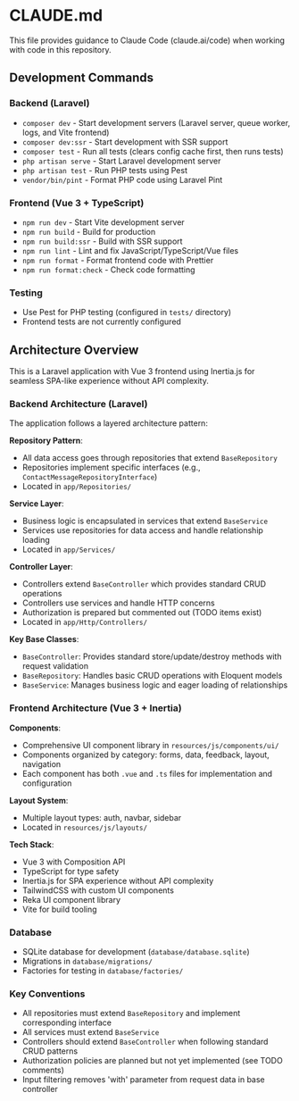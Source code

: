 # CLAUDE.md

This file provides guidance to Claude Code (claude.ai/code) when working with code in this repository.

## Development Commands

### Backend (Laravel)
- `composer dev` - Start development servers (Laravel server, queue worker, logs, and Vite frontend)
- `composer dev:ssr` - Start development with SSR support
- `composer test` - Run all tests (clears config cache first, then runs tests)
- `php artisan serve` - Start Laravel development server
- `php artisan test` - Run PHP tests using Pest
- `vendor/bin/pint` - Format PHP code using Laravel Pint

### Frontend (Vue 3 + TypeScript)
- `npm run dev` - Start Vite development server
- `npm run build` - Build for production
- `npm run build:ssr` - Build with SSR support
- `npm run lint` - Lint and fix JavaScript/TypeScript/Vue files
- `npm run format` - Format frontend code with Prettier
- `npm run format:check` - Check code formatting

### Testing
- Use Pest for PHP testing (configured in `tests/` directory)
- Frontend tests are not currently configured

## Architecture Overview

This is a Laravel application with Vue 3 frontend using Inertia.js for seamless SPA-like experience without API complexity.

### Backend Architecture (Laravel)
The application follows a layered architecture pattern:

**Repository Pattern**: 
- All data access goes through repositories that extend `BaseRepository`
- Repositories implement specific interfaces (e.g., `ContactMessageRepositoryInterface`)
- Located in `app/Repositories/`

**Service Layer**:
- Business logic is encapsulated in services that extend `BaseService`
- Services use repositories for data access and handle relationship loading
- Located in `app/Services/`

**Controller Layer**:
- Controllers extend `BaseController` which provides standard CRUD operations
- Controllers use services and handle HTTP concerns
- Authorization is prepared but commented out (TODO items exist)
- Located in `app/Http/Controllers/`

**Key Base Classes**:
- `BaseController`: Provides standard store/update/destroy methods with request validation
- `BaseRepository`: Handles basic CRUD operations with Eloquent models
- `BaseService`: Manages business logic and eager loading of relationships

### Frontend Architecture (Vue 3 + Inertia)

**Components**: 
- Comprehensive UI component library in `resources/js/components/ui/`
- Components organized by category: forms, data, feedback, layout, navigation
- Each component has both `.vue` and `.ts` files for implementation and configuration

**Layout System**:
- Multiple layout types: auth, navbar, sidebar
- Located in `resources/js/layouts/`

**Tech Stack**:
- Vue 3 with Composition API
- TypeScript for type safety
- Inertia.js for SPA experience without API complexity
- TailwindCSS with custom UI components
- Reka UI component library
- Vite for build tooling

### Database
- SQLite database for development (`database/database.sqlite`)
- Migrations in `database/migrations/`
- Factories for testing in `database/factories/`

### Key Conventions
- All repositories must extend `BaseRepository` and implement corresponding interface
- All services must extend `BaseService` 
- Controllers should extend `BaseController` when following standard CRUD patterns
- Authorization policies are planned but not yet implemented (see TODO comments)
- Input filtering removes 'with' parameter from request data in base controller